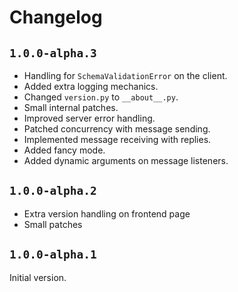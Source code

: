 # Changelog

## `1.0.0-alpha.3`

-   Handling for `SchemaValidationError` on the client.
-   Added extra logging mechanics.
-   Changed `version.py` to `__about__.py`.
-   Small internal patches.
-   Improved server error handling.
-   Patched concurrency with message sending.
-   Implemented message receiving with replies.
-   Added fancy mode.
-   Added dynamic arguments on message listeners.

## `1.0.0-alpha.2`

-   Extra version handling on frontend page
-   Small patches

## `1.0.0-alpha.1`

Initial version.

